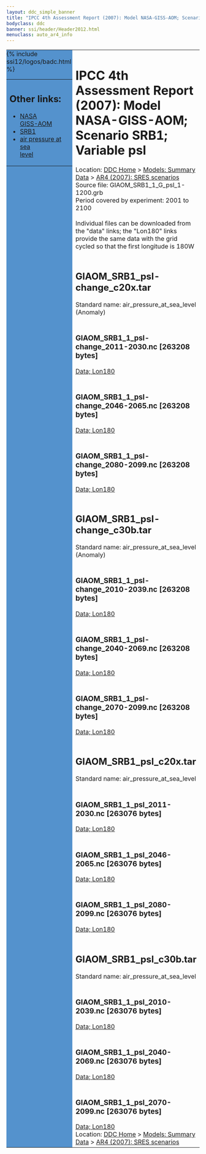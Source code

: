 ```yaml
---
layout: ddc_simple_banner
title: "IPCC 4th Assessment Report (2007): Model NASA-GISS-AOM; Scenario SRB1; Variable psl"
bodyclass: ddc
banner: ssi/header/Header2012.html
menuclass: auto_ar4_info
---
```



<table width="100%" border="0" cellspacing="0" cellpadding="0" style="border-collapse: collapse;">
<tr style="margin:0;padding:0;border:0;">
<td style="margin:0;padding:0;border:0;height:1pt;width:150pt;background:#5492CD;" valign="top" >

<div id="lh-col2" class="auto_ar4_info">
<table class="menumain" bgcolor="#5492CD" cellspacing="0" width="100%" border="0">
<tr><td>
<h2> Other links:</h2>
<ul>
<li><a href="/auto/ar4/model-NASA-GISS-AOM.html">NASA<br/>GISS-AOM</a></li>
<li><a href="/auto/ar4/scenario-SRB1.html">SRB1</a></li>
<li><a href="/auto/ar4/var-air_pressure_at_sea_level.html">air pressure at sea<br/> level</a></li>
</ul>
</td></tr>
{% include ssi12/logos/badc.html %}
</table>
</div>
</td>
<td><h1>IPCC 4th Assessment Report (2007): Model NASA-GISS-AOM; Scenario SRB1; Variable psl</h1>

<!-- Breadcrumb1 -->
<div id="breadcrumb1" align="left">
Location: <a href="/index.html">DDC Home</a> > <a href="/sim/gcm_clim/">Models: Summary Data</a>
> <a href="/sim/gcm_clim/SRES_AR4/index.html">AR4 (2007): SRES scenarios</a>
</div>
<!-- End of Breadcrumb1 -->Source file: GIAOM_SRB1_1_G_psl_1-1200.grb
<br/>
Period covered by experiment: 2001 to 2100<br/>
<br/>Individual files can be downloaded from the "data" links; the "Lon180" links provide the same data
         with the grid cycled so that the first longitude is 180W<br/>
<br/><h2>GIAOM_SRB1_psl-change_c20x.tar</h2>
Standard name: air_pressure_at_sea_level (Anomaly)<br>
<br/><h3>GIAOM_SRB1_1_psl-change_2011-2030.nc [263208 bytes]</h3>
<a href="/cgi-bin/downl/ar4_nc/psl/GIAOM_SRB1_1_psl-change_2011-2030.nc">Data; </a><a href="/cgi-bin/downl/ar4_nc/psl/GIAOM_SRB1_1_psl-change_2011-2030.cyto180.nc"> Lon180</a><br/>
<br/><h3>GIAOM_SRB1_1_psl-change_2046-2065.nc [263208 bytes]</h3>
<a href="/cgi-bin/downl/ar4_nc/psl/GIAOM_SRB1_1_psl-change_2046-2065.nc">Data; </a><a href="/cgi-bin/downl/ar4_nc/psl/GIAOM_SRB1_1_psl-change_2046-2065.cyto180.nc"> Lon180</a><br/>
<br/><h3>GIAOM_SRB1_1_psl-change_2080-2099.nc [263208 bytes]</h3>
<a href="/cgi-bin/downl/ar4_nc/psl/GIAOM_SRB1_1_psl-change_2080-2099.nc">Data; </a><a href="/cgi-bin/downl/ar4_nc/psl/GIAOM_SRB1_1_psl-change_2080-2099.cyto180.nc"> Lon180</a><br/>
<br/><h2>GIAOM_SRB1_psl-change_c30b.tar</h2>
Standard name: air_pressure_at_sea_level (Anomaly)<br>
<br/><h3>GIAOM_SRB1_1_psl-change_2010-2039.nc [263208 bytes]</h3>
<a href="/cgi-bin/downl/ar4_nc/psl/GIAOM_SRB1_1_psl-change_2010-2039.nc">Data; </a><a href="/cgi-bin/downl/ar4_nc/psl/GIAOM_SRB1_1_psl-change_2010-2039.cyto180.nc"> Lon180</a><br/>
<br/><h3>GIAOM_SRB1_1_psl-change_2040-2069.nc [263208 bytes]</h3>
<a href="/cgi-bin/downl/ar4_nc/psl/GIAOM_SRB1_1_psl-change_2040-2069.nc">Data; </a><a href="/cgi-bin/downl/ar4_nc/psl/GIAOM_SRB1_1_psl-change_2040-2069.cyto180.nc"> Lon180</a><br/>
<br/><h3>GIAOM_SRB1_1_psl-change_2070-2099.nc [263208 bytes]</h3>
<a href="/cgi-bin/downl/ar4_nc/psl/GIAOM_SRB1_1_psl-change_2070-2099.nc">Data; </a><a href="/cgi-bin/downl/ar4_nc/psl/GIAOM_SRB1_1_psl-change_2070-2099.cyto180.nc"> Lon180</a><br/>
<br/><h2>GIAOM_SRB1_psl_c20x.tar</h2>
Standard name: air_pressure_at_sea_level<br>
<br/><h3>GIAOM_SRB1_1_psl_2011-2030.nc [263076 bytes]</h3>
<a href="/cgi-bin/downl/ar4_nc/psl/GIAOM_SRB1_1_psl_2011-2030.nc">Data; </a><a href="/cgi-bin/downl/ar4_nc/psl/GIAOM_SRB1_1_psl_2011-2030.cyto180.nc"> Lon180</a><br/>
<br/><h3>GIAOM_SRB1_1_psl_2046-2065.nc [263076 bytes]</h3>
<a href="/cgi-bin/downl/ar4_nc/psl/GIAOM_SRB1_1_psl_2046-2065.nc">Data; </a><a href="/cgi-bin/downl/ar4_nc/psl/GIAOM_SRB1_1_psl_2046-2065.cyto180.nc"> Lon180</a><br/>
<br/><h3>GIAOM_SRB1_1_psl_2080-2099.nc [263076 bytes]</h3>
<a href="/cgi-bin/downl/ar4_nc/psl/GIAOM_SRB1_1_psl_2080-2099.nc">Data; </a><a href="/cgi-bin/downl/ar4_nc/psl/GIAOM_SRB1_1_psl_2080-2099.cyto180.nc"> Lon180</a><br/>
<br/><h2>GIAOM_SRB1_psl_c30b.tar</h2>
Standard name: air_pressure_at_sea_level<br>
<br/><h3>GIAOM_SRB1_1_psl_2010-2039.nc [263076 bytes]</h3>
<a href="/cgi-bin/downl/ar4_nc/psl/GIAOM_SRB1_1_psl_2010-2039.nc">Data; </a><a href="/cgi-bin/downl/ar4_nc/psl/GIAOM_SRB1_1_psl_2010-2039.cyto180.nc"> Lon180</a><br/>
<br/><h3>GIAOM_SRB1_1_psl_2040-2069.nc [263076 bytes]</h3>
<a href="/cgi-bin/downl/ar4_nc/psl/GIAOM_SRB1_1_psl_2040-2069.nc">Data; </a><a href="/cgi-bin/downl/ar4_nc/psl/GIAOM_SRB1_1_psl_2040-2069.cyto180.nc"> Lon180</a><br/>
<br/><h3>GIAOM_SRB1_1_psl_2070-2099.nc [263076 bytes]</h3>
<a href="/cgi-bin/downl/ar4_nc/psl/GIAOM_SRB1_1_psl_2070-2099.nc">Data; </a><a href="/cgi-bin/downl/ar4_nc/psl/GIAOM_SRB1_1_psl_2070-2099.cyto180.nc"> Lon180</a><br/>
<!-- Breadcrumb2 -->
<div id="breadcrumb2" align="left">
Location: <a href="/index.html">DDC Home</a> > <a href="/sim/gcm_clim/">Models: Summary Data</a>
> <a href="/sim/gcm_clim/SRES_AR4/index.html">AR4 (2007): SRES scenarios</a>
</div>
<!-- End of Breadcrumb2 --></td></tr></table>
